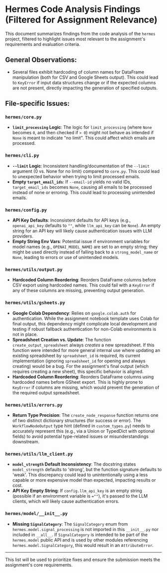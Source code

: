 # Hermes Code Analysis Findings (Filtered for Assignment Relevance)

This document summarizes findings from the code analysis of the `hermes` project, filtered to highlight issues most relevant to the assignment's requirements and evaluation criteria.

## General Observations:
*   Several files exhibit hardcoding of column names for DataFrame manipulation (both for CSV and Google Sheets output). This could lead to `KeyError` if input data structures change or if the expected columns are not present, directly impacting the generation of specified outputs.

## File-specific Issues:

### `hermes/core.py`
*   **`limit_processing` Logic**: The logic for `limit_processing` (where `None` becomes `0`, and then checked if `> 0`) might not behave as intended if `None` is meant to indicate "no limit". This could affect which emails are processed.

### `hermes/cli.py`
*   **`--limit` Logic**: Inconsistent handling/documentation of the `--limit` argument (0 vs. None for no limit) compared to `core.py`. This could lead to unexpected behavior when trying to limit processed emails.
*   **Empty `target_email_ids`**: If `--email-id` yields no valid IDs, `target_email_ids` becomes `None`, causing all emails to be processed instead of none or erroring. This could lead to processing unintended emails.

### `hermes/config.py`
*   **API Key Defaults**: Inconsistent defaults for API keys (e.g., `openai_api_key` defaults to `""`, while `llm_api_key` can be `None`). An empty string for an API key will likely cause authentication issues with LLM providers.
*   **Empty String Env Vars**: Potential issue if environment variables for model names (e.g., `OPENAI_MODEL_NAME`) are set to an empty string; they might be used directly instead of falling back to a `strong_model_name` or `None`, leading to errors or use of unintended models.

### `hermes/utils/output.py`
*   **Hardcoded Column Reordering**: Reorders DataFrame columns before CSV export using hardcoded names. This could fail with a `KeyError` if any of these columns are missing, preventing output generation.

### `hermes/utils/gsheets.py`
*   **Google Colab Dependency**: Relies on `google.colab.auth` for authentication. While the assignment notebook template uses Colab for final output, this dependency might complicate local development and testing if robust fallback authentication for non-Colab environments is not in place.
*   **Spreadsheet Creation vs. Update**: The function `create_output_spreadsheet` always *creates* a new spreadsheet. If this function were intended for more general internal use where updating an existing spreadsheet by `spreadsheet_id` is required, its current implementation (ignoring `spreadsheet_id` for opening and always creating) would be a bug. For the assignment's final output (which requires creating a new sheet), this specific behavior is aligned.
*   **Hardcoded Column Reordering**: Reorders DataFrame columns using hardcoded names before GSheet export. This is highly prone to `KeyError` if columns are missing, which would prevent the generation of the required output spreadsheet.

### `hermes/utils/errors.py`
*   **Return Type Precision**: The `create_node_response` function returns one of two distinct dictionary structures (for success or error). The `WorkflowNodeOutput` type hint (defined in `custom_types.py`) needs to accurately represent this (e.g., via a Union or TypedDict with optional fields) to avoid potential type-related issues or misunderstandings downstream.

### `hermes/utils/llm_client.py`
*   **`model_strength` Default Inconsistency**: The docstring states `model_strength` defaults to 'strong', but the function signature defaults to 'weak'. This discrepancy could lead to unintentionally using a less capable or more expensive model than expected, impacting results or cost.
*   **API Key Empty String**: If `config.llm_api_key` is an empty string (possible if an environment variable is `=""`), it's passed to the LLM clients, which will likely cause authentication errors.

### `hermes/model/__init__.py`
*   **Missing `SignalCategory`**: The `SignalCategory` enum from `hermes.model.signal_processing` is not imported in this `__init__.py` nor included in `__all__`. If `SignalCategory` is intended to be part of the `hermes.model` public API and is used by other modules referencing `hermes.model.SignalCategory`, this would result in an `AttributeError`.

---
This list will be used to prioritize fixes and ensure the submission meets the assignment's core requirements. 